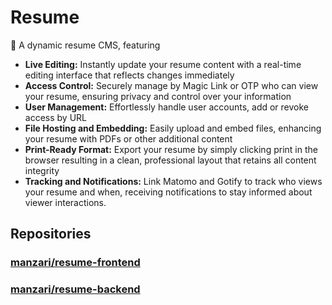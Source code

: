 # Resume
🚀 A dynamic resume CMS, featuring
- **Live Editing:** Instantly update your resume content with a real-time editing interface that reflects changes immediately
- **Access Control:** Securely manage by Magic Link or OTP who can view your resume, ensuring privacy and control over your information
- **User Management:** Effortlessly handle user accounts, add or revoke access by URL
- **File Hosting and Embedding:** Easily upload and embed files, enhancing your resume with PDFs or other additional content
- **Print-Ready Format:** Export your resume by simply clicking print in the browser resulting in a clean, professional layout that retains all content integrity
- **Tracking and Notifications:** Link Matomo and Gotify to track who views your resume and when, receiving notifications to stay informed about viewer interactions.
 
## Repositories
### [manzari/resume-frontend](https://github.com/manzari/resume-frontend)

### [manzari/resume-backend](https://github.com/manzari/resume-backend)
